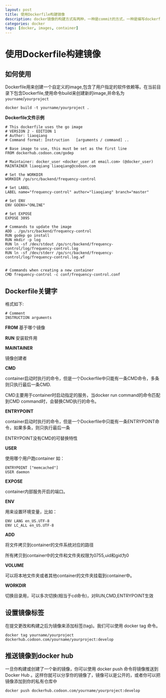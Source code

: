 ```yaml
---
layout: post
title: 使用Dockerfile构建镜像
description: docker镜像的构建方式有两种，一种是commit的方式，一种是编写dockerfile。dockerfile灵活，可读性强。项目里一般采用此方式进行镜像的build,push
categories: docker
tags: [docker, images, container]
---
```



# 使用Dockerfile构建镜像

## 如何使用

Dockerfile用来创建一个自定义的image,包含了用户指定的软件依赖等。在当前目录下包含Dockerfile,使用命令build来创建新的image,并命名为`yourname`/`yourproject`

	docker build -t yourname/yourproject .

**Dockerfile文件示例**

	# This dockerfile uses the go image
	# VERSION 2 - EDITION 1
	# Author: liaoqiang
	# Command format: Instruction 	[arguments / command] ..

	# Base image to use, this must be set as the first line
	FROM dockerhub.codoon.com/godep

	# Maintainer: docker_user <docker_user at email.com> (@docker_user)
	MAINTAINER liaoqiang liaoqiang@codoon.com

	# Set the WORKDIR
	WORKDIR /go/src/backend/frequency-control

	# Set LABEL
	LABEL name="frequency-control" author="liaoqiang" branch="master"

	# Set ENV
	ENV GOENV="ONLINE"

	# Set EXPOSE
	EXPOSE 3095

	# Commands to update the image
	ADD . /go/src/backend/frequency-control
	RUN godep go install
	RUN mkdir -p log
	RUN ln -sf /dev/stdout /go/src/backend/frequency-control/log/frequency-control.log
	RUN ln -sf /dev/stderr /go/src/backend/frequency-control/log/frequency-control.log.wf


	# Commands when creating a new container
	CMD frequency-control -c conf/frequency-control.conf
	

## Dockerfile关键字

格式如下:

	# Comment
	INSTRUCTION arguments
	
**FROM**
基于哪个镜像

**RUN**
安装软件用

**MAINTAINER**

镜像创建者

**CMD**

container启动时执行的命令，但是一个Dockerfile中只能有一条CMD命令，多条则只执行最后一条CMD.


CMD主要用于container时启动指定的服务，当docker run command的命令匹配到CMD command时，会替换CMD执行的命令。

**ENTRYPOINT**

container启动时执行的命令，但是一个Dockerfile中只能有一条ENTRYPOINT命令，如果多条，则只执行最后一条


ENTRYPOINT没有CMD的可替换特性

**USER**

使用哪个用户跑container
如：

	ENTRYPOINT ["memcached"]
	USER daemon
	
**EXPOSE**

container内部服务开启的端口。

**ENV**

用来设置环境变量，比如：

	ENV LANG en_US.UTF-8
	ENV LC_ALL en_US.UTF-8
	
**ADD**


将文件<src>拷贝到container的文件系统对应的路径<dest>

所有拷贝到container中的文件和文件夹权限为0755,uid和gid为0

**VOLUME**

可以将本地文件夹或者其他container的文件夹挂载到container中。

**WORKDIR**

切换目录用，可以多次切换(相当于cd命令)，对RUN,CMD,ENTRYPOINT生效

## 设置镜像标签

在提交更改和构建之后为镜像来添加标签(tag)。我们可以使用 docker tag 命令。

	docker tag yourname/yourproject dockerhub.codoon.com/yourname/yourproject:develop

## 推送镜像到docker hub

一旦你构建或创建了一个新的镜像，你可以使用 docker push 命令将镜像推送到 Docker Hub 。这样你就可以分享你的镜像了，镜像可以是公开的，或者你可以把镜像添加到你的私有仓库中

	docker push dockerhub.codoon.com/yourname/yourproject:develop



